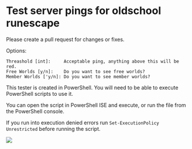 # Test server pings for oldschool runescape
Please create a pull request for changes or fixes.




Options:

	Threashold [int]:     Acceptable ping, anything above this will be red.
  	Free Worlds [y/n]:    Do you want to see free worlds?
  	Member Worlds ['y/n]: Do you want to see member worlds?



This tester is created in PowerShell. You will need to be able to execute PowerShell scripts to use it.

You can open the script in PowerShell ISE and execute, or run the file from the PowerShell console.

If you run into execution denied errors run `Set-ExecutionPolicy Unrestricted` before running the script.

<img src="https://edi.mange.biz/2007scapeTester.gif"/>
